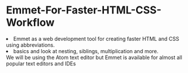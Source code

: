 # Emmet-For-Faster-HTML-CSS-Workflow

<li>Emmet as a web development tool for creating faster HTML and CSS using abbreviations.</li>
<li> basics and look at nesting, siblings, multiplication and more. </li>
We will be using the Atom text editor but Emmet is available for almost all popular text editors and IDEs
